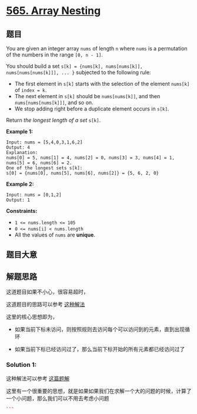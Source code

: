 # [565. Array Nesting](https://leetcode.com/problems/array-nesting/)

## 题目

You are given an integer array `nums` of length `n` where `nums` is a permutation of the numbers in the range `[0, n - 1]`.

You should build a set `s[k] = {nums[k], nums[nums[k]], nums[nums[nums[k]]], ... }` subjected to the following rule:

- The first element in `s[k]` starts with the selection of the element `nums[k]` of `index = k`.
- The next element in `s[k]` should be `nums[nums[k]]`, and then `nums[nums[nums[k]]]`, and so on.
- We stop adding right before a duplicate element occurs in `s[k]`.

Return *the longest length of a set* `s[k]`.

 

**Example 1:**

```
Input: nums = [5,4,0,3,1,6,2]
Output: 4
Explanation: 
nums[0] = 5, nums[1] = 4, nums[2] = 0, nums[3] = 3, nums[4] = 1, nums[5] = 6, nums[6] = 2.
One of the longest sets s[k]:
s[0] = {nums[0], nums[5], nums[6], nums[2]} = {5, 6, 2, 0}
```

**Example 2:**

```
Input: nums = [0,1,2]
Output: 1
```

 

**Constraints:**

- `1 <= nums.length <= 105`
- `0 <= nums[i] < nums.length`
- All the values of `nums` are **unique**.

## 题目大意


## 解题思路

这道题目如果不小心，很容易超时，

这道题目的思路可以参考 [这种解法](https://leetcode-cn.com/problems/array-nesting/solution/tu-jie-2chong-jie-ti-si-lu-di-2chong-jie-7ksf/)

这里的核心思想即为，

- 如果当前下标未访问，则按照规则去访问每个可以访问到的元素，直到出现循环

- 如果当前下标已经访问过了，那么当前下标开始的所有元素都已经访问过了

### Solution 1:

这种解法可以参考 [这篇题解](https://leetcode-cn.com/problems/array-nesting/solution/ji-yi-hua-jie-fa-chang-liang-kong-jian-j-7crw/)

这里有一个很重要的思想，就是如果如果我们在求解一个大的问题的时候，计算了一个小问题，那么我们可以不用去考虑小问题

````c++
```
